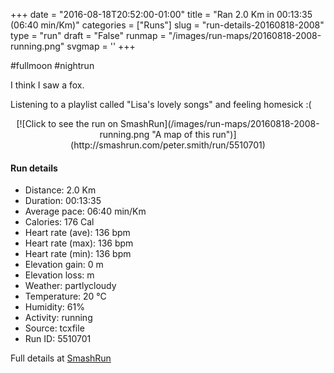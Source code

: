 +++
date = "2016-08-18T20:52:00-01:00"
title = "Ran 2.0 Km in 00:13:35 (06:40 min/Km)"
categories = ["Runs"]
slug = "run-details-20160818-2008"
type = "run"
draft = "False"
runmap = "/images/run-maps/20160818-2008-running.png"
svgmap = '<polyline points="80 0, 79 2, 78 4, 77 5, 77 7, 75 8, 74 10, 72 15, 70 22, 70 24, 71 31, 70 34, 70 37, 70 40, 71 41, 70 42, 70 43, 70 47, 71 54, 72 58, 72 61, 71 66, 71 67, 70 70, 70 72, 69 76, 68 78, 67 79, 66 81, 64 84, 64 85, 62 88, 62 89, 57 91, 57 92, 56 94, 54 95, 46 96, 42 98, 40 98, 36 98, 27 100, 20 100">'
+++

#fullmoon #nightrun

I think I saw a fox. 

Listening to a playlist called "Lisa's lovely songs" and feeling homesick :(



<!--more-->

<center>
[![Click to see the run on SmashRun](/images/run-maps/20160818-2008-running.png "A map of this run")](http://smashrun.com/peter.smith/run/5510701)
</center>

#### Run details

* Distance: 2.0 Km
* Duration: 00:13:35
* Average pace: 06:40 min/Km
* Calories: 176 Cal
* Heart rate (ave): 136 bpm
* Heart rate (max): 136 bpm
* Heart rate (min): 136 bpm
* Elevation gain: 0 m
* Elevation loss:  m
* Weather: partlycloudy
* Temperature: 20 &deg;C
* Humidity: 61%
* Activity: running
* Source: tcxfile
* Run ID: 5510701

Full details at [SmashRun](http://smashrun.com/peter.smith/run/5510701)
